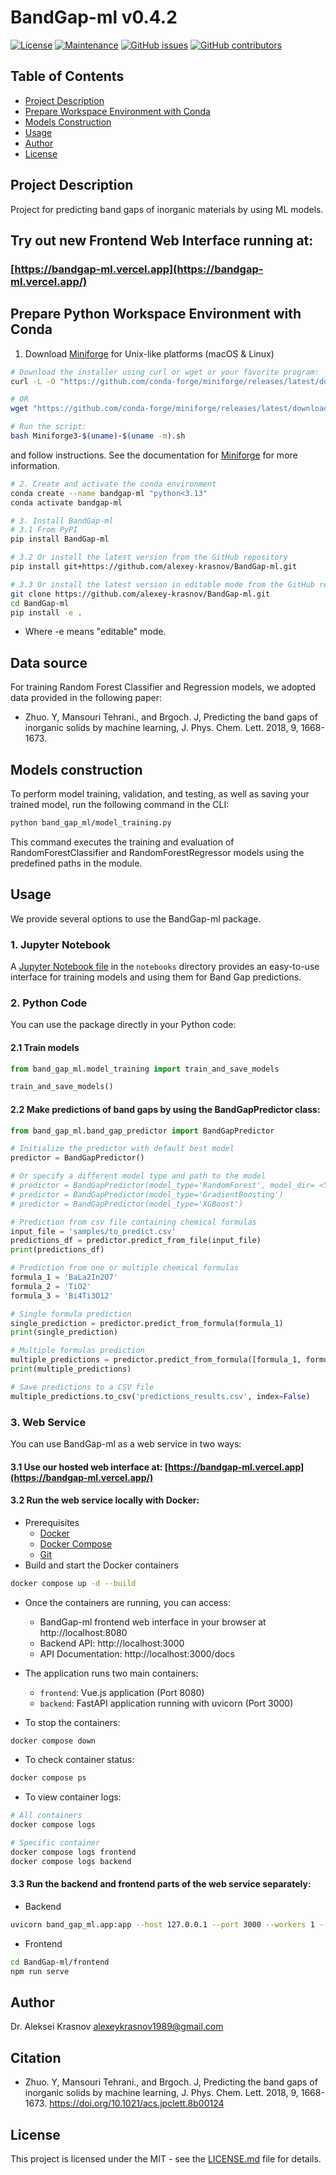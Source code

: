 # BandGap-ml v0.4.2

[![License](https://img.shields.io/badge/License-MIT-brightgreen.svg)](https://opensource.org/licenses/MIT)
[![Maintenance](https://img.shields.io/badge/Maintained%3F-yes-blue.svg)](https://github.com/alexey-krasnov/BandGap-ml/graphs/commit-activity)
[![GitHub issues](https://img.shields.io/github/issues/alexey-krasnov/BandGap-ml.svg)](https://github.com/alexey-krasnov/BandGap-ml/issues)
[![GitHub contributors](https://img.shields.io/github/contributors/alexey-krasnov/BandGap-ml.svg)](https://github.com/alexey-krasnov/BandGap-ml/graphs/contributors)

## Table of Contents
- [Project Description](#project-description)
- [Prepare Workspace Environment with Conda](#prepare-python-workspace-environment-with-conda)
- [Models Construction](#models-construction)
- [Usage](#usage)
- [Author](#author)
- [License](#license)

## Project Description
Project for predicting band gaps of inorganic materials by using ML models.

## Try out new Frontend Web Interface running at: 
### [https://bandgap-ml.vercel.app](https://bandgap-ml.vercel.app/)


## Prepare Python Workspace Environment with Conda
1. Download [Miniforge](https://github.com/conda-forge/miniforge) for Unix-like platforms (macOS & Linux)
```bash
# Download the installer using curl or wget or your favorite program:
curl -L -O "https://github.com/conda-forge/miniforge/releases/latest/download/Miniforge3-$(uname)-$(uname -m).sh"

# OR 
wget "https://github.com/conda-forge/miniforge/releases/latest/download/Miniforge3-$(uname)-$(uname -m).sh"

# Run the script:
bash Miniforge3-$(uname)-$(uname -m).sh
```
and follow instructions. See the documentation for [Miniforge](https://github.com/conda-forge/miniforge) for more information.


```bash
# 2. Create and activate the conda environment
conda create --name bandgap-ml "python<3.13"
conda activate bandgap-ml

# 3. Install BandGap-ml
# 3.1 From PyPI
pip install BandGap-ml

# 3.2 Or install the latest version from the GitHub repository
pip install git+https://github.com/alexey-krasnov/BandGap-ml.git

# 3.3 Or install the latest version in editable mode from the GitHub repository
git clone https://github.com/alexey-krasnov/BandGap-ml.git
cd BandGap-ml
pip install -e .
```
- Where -e means "editable" mode.

## Data source
For training Random Forest Classifier and Regression models, we adopted data provided in the following paper:
- Zhuo. Y, Mansouri Tehrani., and Brgoch. J, Predicting the band gaps of inorganic solids by machine learning, J. Phys. Chem. Lett. 2018, 9, 1668-1673.

## Models construction
To perform model training, validation, and testing, as well as saving your trained model, run the following command in the CLI:
```bash
python band_gap_ml/model_training.py
```
This command executes the training and evaluation of RandomForestClassifier and RandomForestRegressor models using the predefined paths in the module.

## Usage
We provide several options to use the BandGap-ml package.

### 1. Jupyter Notebook
A [Jupyter Notebook file](notebooks/band_gap_prediction_workflow.ipynb) in the `notebooks` directory provides an easy-to-use interface for training models and using them for Band Gap predictions.

### 2. Python Code
You can use the package directly in your Python code:

#### 2.1 Train models
```python
from band_gap_ml.model_training import train_and_save_models

train_and_save_models()
```
#### 2.2 Make predictions of band gaps by using the BandGapPredictor class:
```python
from band_gap_ml.band_gap_predictor import BandGapPredictor

# Initialize the predictor with default best model
predictor = BandGapPredictor()

# Or specify a different model type and path to the model
# predictor = BandGapPredictor(model_type='RandomForest', model_dir= <YOUR_PATH_TO_THE_MODEL>)
# predictor = BandGapPredictor(model_type='GradientBoosting')
# predictor = BandGapPredictor(model_type='XGBoost')

# Prediction from csv file containing chemical formulas
input_file = 'samples/to_predict.csv'
predictions_df = predictor.predict_from_file(input_file)
print(predictions_df)

# Prediction from one or multiple chemical formulas
formula_1 = 'BaLa2In2O7'
formula_2 = 'TiO2'
formula_3 = 'Bi4Ti3O12'

# Single formula prediction
single_prediction = predictor.predict_from_formula(formula_1)
print(single_prediction)

# Multiple formulas prediction
multiple_predictions = predictor.predict_from_formula([formula_1, formula_2, formula_3])
print(multiple_predictions)

# Save predictions to a CSV file
multiple_predictions.to_csv('predictions_results.csv', index=False)
```

### 3. Web Service
You can use BandGap-ml as a web service in two ways:

#### 3.1 Use our hosted web interface at: **[https://bandgap-ml.vercel.app](https://bandgap-ml.vercel.app/)**

#### 3.2  Run the web service locally with Docker:
- Prerequisites
  - [Docker](https://docs.docker.com/get-docker/)
  - [Docker Compose](https://docs.docker.com/compose/install/)
  - [Git](https://git-scm.com/downloads)
- Build and start the Docker containers
```bash
docker compose up -d --build
```

- Once the containers are running, you can access:
  - BandGap-ml frontend web interface in your browser at http://localhost:8080
  - Backend API: http://localhost:3000
  - API Documentation: http://localhost:3000/docs


- The application runs two main containers:
  - `frontend`: Vue.js application (Port 8080)
  - `backend`: FastAPI application running with uvicorn (Port 3000)

- To stop the containers:

```bash
docker compose down
```

- To check container status:

```bash
docker compose ps
```

- To view container logs:

```bash
# All containers
docker compose logs

# Specific container
docker compose logs frontend
docker compose logs backend
```

#### 3.3  Run the backend and frontend parts of the web service separately:
- Backend 
```bash
uvicorn band_gap_ml.app:app --host 127.0.0.1 --port 3000 --workers 1 --timeout-keep-alive 3600
```

- Frontend
```bash
cd BandGap-ml/frontend
npm run serve
``` 

## Author
Dr. Aleksei Krasnov
alexeykrasnov1989@gmail.com

## Citation
- Zhuo. Y, Mansouri Tehrani., and Brgoch. J, Predicting the band gaps of inorganic solids by machine learning, J. Phys. Chem. Lett. 2018, 9, 1668-1673. https://doi.org/10.1021/acs.jpclett.8b00124

## License
This project is licensed under the MIT - see the [LICENSE.md](LICENSE.md) file for details.